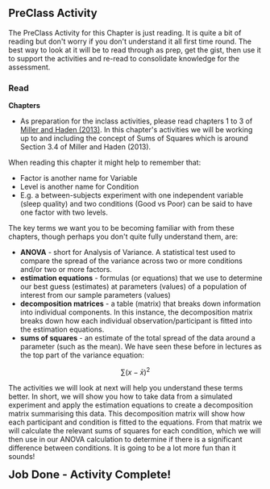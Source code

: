 
## PreClass Activity

The PreClass Activity for this Chapter is just reading. It is quite a bit of reading but don't worry if you don't understand it all first time round. The best way to look at it will be to read through as prep, get the gist, then use it to support the activities and re-read to consolidate knowledge for the assessment.

### Read

**Chapters**

* As preparation for the inclass activities, please read chapters 1 to 3 of <a href="https://drive.google.com/file/d/0B1fyuTuvj3YoaFdUR3FZaXNuNXc/view" target = "_blank">Miller and Haden (2013)</a>. In this chapter's activities we will be working up to and including the concept of Sums of Squares which is around Section 3.4 of Miller and Haden (2013).

When reading this chapter it might help to remember that:

* Factor is another name for Variable
* Level is another name for Condition
* E.g. a between-subjects experiment with one independent variable (sleep quality) and two conditions (Good vs Poor) can be said to have one factor with two levels. 

The key terms we want you to be becoming familiar with from these chapters, though perhaps you don't quite fully understand them, are:

* **ANOVA** - short for Analysis of Variance. A statistical test used to compare the spread of the variance across two or more conditions and/or two or more factors. 
* **estimation equations** - formulas (or equations) that we use to determine our best guess (estimates) at parameters (values) of a population of interest from our sample parameters (values)
* **decomposition matrices** - a table (matrix) that breaks down information into individual components. In this instance, the decomposition matrix breaks down how each individual observation/participant is fitted into the estimation equations.
* **sums of squares** - an estimate of the total spread of the data around a parameter (such as the mean). We have seen these before in lectures as the top part of the variance equation: 

$$\sum(x - \bar{x})^2$$

The activities we will look at next will help you understand these terms better. In short, we will show you how to take data from a simulated experiment and apply the estimation equations to create a decomposition matrix summarising this data. This decomposition matrix will show how each participant and condition is fitted to the equations. From that matrix we will calculate the relevant sums of squares for each condition, which we will then use in our ANOVA calculation to determine if there is a significant difference between conditions. It is going to be a lot more fun than it sounds!

<span style="font-size: 22px; font-weight: bold; color: var(--blue);">Job Done - Activity Complete!</span>
